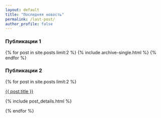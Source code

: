 ```yaml
---
layout: default
title: "Последняя новость"
permalink: /last-post/
author_profile: false
---
```



### Публикации 1

{% for post in site.posts limit:2 %}
  {% include archive-single.html %}
{% endfor %}


### Публикации 2

{% for post in site.posts limit:2 %}
  <div class="col-md-6">


  <p class="margin-bottom-none"><a class='h4' href='{{ site.baseurl }}{{ post.url }}'>{{ post.title }}</a></p>

{% include post_details.html %}

  </div>
{% endfor %}